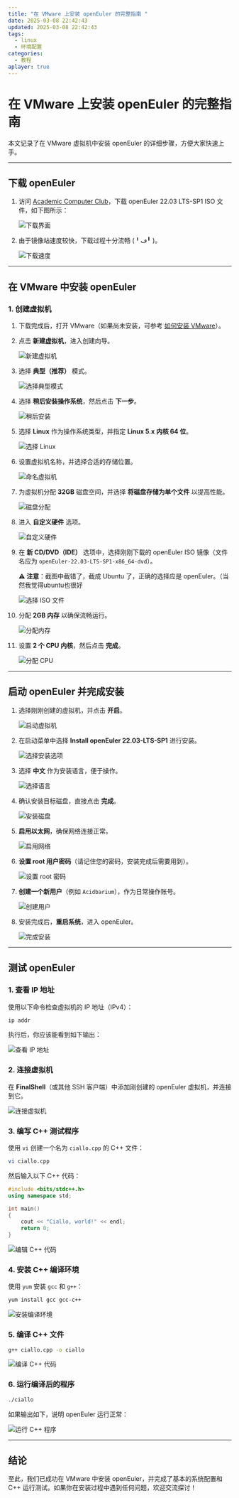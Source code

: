```yaml
---
title: "在 VMware 上安装 openEuler 的完整指南 "
date: 2025-03-08 22:42:43
updated: 2025-03-08 22:42:43
tags:
  - linux
  - 环境配置
categories:
  - 教程
aplayer: true
---
```



# 在 VMware 上安装 openEuler 的完整指南  

本文记录了在 VMware 虚拟机中安装 openEuler 的详细步骤，方便大家快速上手。  

---

## 下载 openEuler  

1. 访问 [Academic Computer Club](https://mirror.accum.se/mirror/openeuler.org/openEuler-22.03-LTS-SP1/ISO/x86_64/)，下载 openEuler 22.03 LTS-SP1 ISO 文件，如下图所示：  

   ![下载界面](https://acidbarium.github.io/openEulerImg/az1.png)  

2. 由于镜像站速度较快，下载过程十分流畅 (╹ڡ╹ )。  

   ![下载速度](https://acidbarium.github.io/openEulerImg/az3.png)  

---

## 在 VMware 中安装 openEuler  

### 1. 创建虚拟机  

1. 下载完成后，打开 VMware（如果尚未安装，可参考 [如何安装 VMware](https://blog.csdn.net/weixin_74195551/article/details/127288338)）。  
2. 点击 **新建虚拟机**，进入创建向导。  

   ![新建虚拟机](https://acidbarium.github.io/openEulerImg/az4.png)  

3. 选择 **典型（推荐）** 模式。  

   ![选择典型模式](https://acidbarium.github.io/openEulerImg/az5.png)  

4. 选择 **稍后安装操作系统**，然后点击 **下一步**。  

   ![稍后安装](https://acidbarium.github.io/openEulerImg/az6.png)  

5. 选择 **Linux** 作为操作系统类型，并指定 **Linux 5.x 内核 64 位**。  

   ![选择 Linux](https://acidbarium.github.io/openEulerImg/az7.png)  

6. 设置虚拟机名称，并选择合适的存储位置。  

   ![命名虚拟机](https://acidbarium.github.io/openEulerImg/az8.png)  

7. 为虚拟机分配 **32GB** 磁盘空间，并选择 **将磁盘存储为单个文件** 以提高性能。  

   ![磁盘分配](https://acidbarium.github.io/openEulerImg/az9.png)  

8. 进入 **自定义硬件** 选项。  

   ![自定义硬件](https://acidbarium.github.io/openEulerImg/az10.png)  

9. 在 **新 CD/DVD（IDE）** 选项中，选择刚刚下载的 openEuler ISO 镜像（文件名应为 `openEuler-22.03-LTS-SP1-x86_64-dvd`）。  
   
   **⚠ 注意**：截图中截错了，截成 Ubuntu 了，正确的选择应是 openEuler。（当然我觉得ubuntu也很好

   ![选择 ISO 文件](https://acidbarium.github.io/openEulerImg/az11.png)  

10. 分配 **2GB 内存** 以确保流畅运行。  

    ![分配内存](https://acidbarium.github.io/openEulerImg/az12.png)  

11. 设置 **2 个 CPU 内核**，然后点击 **完成**。  

    ![分配 CPU](https://acidbarium.github.io/openEulerImg/az13.png)  

---

## 启动 openEuler 并完成安装  

1. 选择刚刚创建的虚拟机，并点击 **开启**。  

   ![启动虚拟机](https://acidbarium.github.io/openEulerImg/kj1.png)  

2. 在启动菜单中选择 **Install openEuler 22.03-LTS-SP1** 进行安装。  

   ![选择安装选项](https://acidbarium.github.io/openEulerImg/kj2.png)  

3. 选择 **中文** 作为安装语言，便于操作。  

   ![选择语言](https://acidbarium.github.io/openEulerImg/kj3.png)  

4. 确认安装目标磁盘，直接点击 **完成**。  

   ![安装磁盘](https://acidbarium.github.io/openEulerImg/kj4.png)  

5. **启用以太网**，确保网络连接正常。  

   ![启用网络](https://acidbarium.github.io/openEulerImg/kj5.png)  

6. **设置 root 用户密码**（请记住您的密码，安装完成后需要用到）。  

   ![设置 root 密码](https://acidbarium.github.io/openEulerImg/kj6.png)  

7. **创建一个新用户**（例如 `Acidbarium`），作为日常操作账号。  

   ![创建用户](https://acidbarium.github.io/openEulerImg/kj7.png)  

8. 安装完成后，**重启系统**，进入 openEuler。  

   ![完成安装](https://acidbarium.github.io/openEulerImg/kj8.png)  

---

## 测试 openEuler  

### 1. 查看 IP 地址  

使用以下命令检查虚拟机的 IP 地址（IPv4）：  

```bash
ip addr
```  

执行后，你应该能看到如下输出：  

   ![查看 IP 地址](https://acidbarium.github.io/openEulerImg/cs1.png)  

### 2. 连接虚拟机  

在 **FinalShell**（或其他 SSH 客户端）中添加刚创建的 openEuler 虚拟机，并连接到它。  

   ![连接虚拟机](https://acidbarium.github.io/openEulerImg/cs2.png)  

### 3. 编写 C++ 测试程序  

使用 `vi` 创建一个名为 `ciallo.cpp` 的 C++ 文件：  

```bash
vi ciallo.cpp
```  

然后输入以下 C++ 代码：  

```cpp
#include <bits/stdc++.h>
using namespace std;

int main()
{
    cout << "Ciallo, world!" << endl;
    return 0;
}
```  

   ![编辑 C++ 代码](https://acidbarium.github.io/openEulerImg/cs4.png)  

### 4. 安装 C++ 编译环境  

使用 `yum` 安装 `gcc` 和 `g++`：  

```bash
yum install gcc gcc-c++
```  

   ![安装编译环境](https://acidbarium.github.io/openEulerImg/cs5.png)  

### 5. 编译 C++ 文件  

```bash
g++ ciallo.cpp -o ciallo
```  

   ![编译 C++ 代码](https://acidbarium.github.io/openEulerImg/cs6.png)  

### 6. 运行编译后的程序  

```bash
./ciallo
```  

如果输出如下，说明 openEuler 运行正常：  

   ![运行 C++ 程序](https://acidbarium.github.io/openEulerImg/cs7.png)  

---

## 结论  

至此，我们已成功在 VMware 中安装 openEuler，并完成了基本的系统配置和 C++ 运行测试。如果你在安装过程中遇到任何问题，欢迎交流探讨！